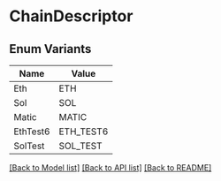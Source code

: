 # ChainDescriptor

## Enum Variants

| Name | Value |
|---- | -----|
| Eth | ETH |
| Sol | SOL |
| Matic | MATIC |
| EthTest6 | ETH_TEST6 |
| SolTest | SOL_TEST |


[[Back to Model list]](../README.md#documentation-for-models) [[Back to API list]](../README.md#documentation-for-api-endpoints) [[Back to README]](../README.md)


